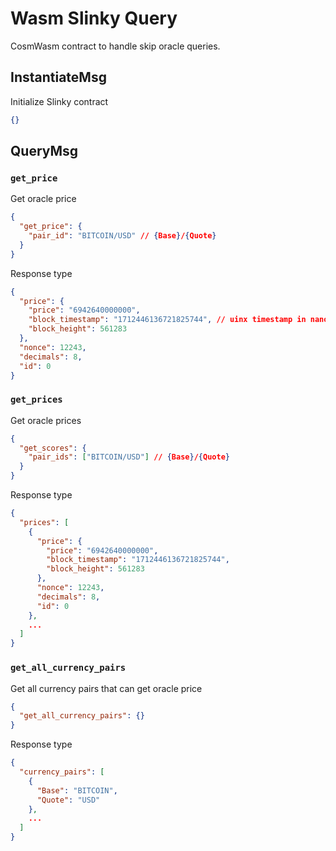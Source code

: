 # Wasm Slinky Query

CosmWasm contract to handle skip oracle queries.

## InstantiateMsg

Initialize Slinky contract

```json
{}
```

## QueryMsg

### `get_price`

Get oracle price

```json
{
  "get_price": {
    "pair_id": "BITCOIN/USD" // {Base}/{Quote}
  }
}
```

Response type

```json
{
  "price": {
    "price": "6942640000000",
    "block_timestamp": "1712446136721825744", // uinx timestamp in nano second
    "block_height": 561283
  },
  "nonce": 12243,
  "decimals": 8,
  "id": 0
}
```

### `get_prices`

Get oracle prices

```json
{
  "get_scores": {
    "pair_ids": ["BITCOIN/USD"] // {Base}/{Quote}
  }
}
```

Response type

```json
{
  "prices": [
    {
      "price": {
        "price": "6942640000000",
        "block_timestamp": "1712446136721825744",
        "block_height": 561283
      },
      "nonce": 12243,
      "decimals": 8,
      "id": 0
    },
    ...
  ]
}
```

### `get_all_currency_pairs`

Get all currency pairs that can get oracle price

```json
{
  "get_all_currency_pairs": {}
}
```

Response type

```json
{
  "currency_pairs": [
    {
      "Base": "BITCOIN",
      "Quote": "USD"
    },
    ...
  ]
}
```
